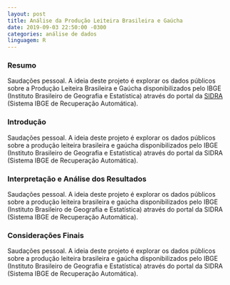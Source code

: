 ```yaml
---
layout: post
title: Análise da Produção Leiteira Brasileira e Gaúcha
date: 2019-09-03 22:50:00 -0300
categories: análise de dados
linguagem: R
---
```


<h3> Resumo </h3>

Saudações pessoal. A ideia deste projeto é explorar os dados públicos sobre a Produção Leiteira Brasileira e Gaúcha disponibilizados pelo IBGE (Instituto Brasileiro de Geografia e Estatística) através do portal da [SIDRA](https://sidra.ibge.gov.br/home/pimpfbr/brasil) (Sistema IBGE de Recuperação Automática).<br />

<h3> Introdução </h3>

Saudações pessoal. A ideia deste projeto é explorar os dados públicos sobre a produção leiteira brasileira e gaúcha disponibilizados pelo IBGE (Instituto Brasileiro de Geografia e Estatística) através do portal da SIDRA (Sistema IBGE de Recuperação Automática).<br />

<h3> Interpretação e Análise dos Resultados </h3>

Saudações pessoal. A ideia deste projeto é explorar os dados públicos sobre a produção leiteira brasileira e gaúcha disponibilizados pelo IBGE (Instituto Brasileiro de Geografia e Estatística) através do portal da SIDRA (Sistema IBGE de Recuperação Automática).<br />

<h3> Considerações Finais </h3>

Saudações pessoal. A ideia deste projeto é explorar os dados públicos sobre a produção leiteira brasileira e gaúcha disponibilizados pelo IBGE (Instituto Brasileiro de Geografia e Estatística) através do portal da SIDRA (Sistema IBGE de Recuperação Automática).<br />